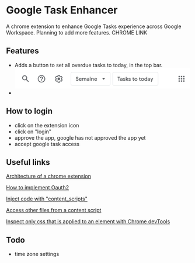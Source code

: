 # Google Task Enhancer

A chrome extension to enhance Google Tasks experience across Google Workspace. Planning to add more features.
CHROME LINK

## Features

- Adds a button to set all overdue tasks to today, in the top bar.
![Alt text](features_images/image-1.png)
- 

## How to login

- click on the extension icon
- click on "login"
- approve the app, google has not approved the app yet
- accept google task access

## Useful links

[Architecture of a chrome extension](https://developer.chrome.com/docs/extensions/mv3/architecture-overview/)

[How to implement Oauth2](https://developer.chrome.com/docs/extensions/mv3/tut_oauth/)

[Inject code with "content_scripts"](https://developer.chrome.com/docs/extensions/mv3/content_scripts/)

[Access other files from a content script](https://developer.chrome.com/docs/extensions/mv3/manifest/web_accessible_resources/)

[Inspect only css that is applied to an element with Chrome devTools](https://developer.chrome.com/docs/devtools/css/reference/#computed)

## Todo

- time zone settings
